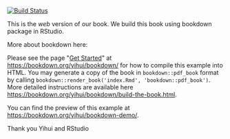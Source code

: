 [![Build Status](https://travis-ci.com/rstudio/bookdown-demo.svg?branch=master)](https://travis-ci.com/rstudio/bookdown-demo)

This is the *web* version of our book. We build this book using bookdown package in RStudio. 

More about bookdown here: 

Please see the page "[Get Started](https://bookdown.org/yihui/bookdown/get-started.html)" at https://bookdown.org/yihui/bookdown/ for how to compile this example into HTML. You may generate a copy of the book in `bookdown::pdf_book` format by calling `bookdown::render_book('index.Rmd', 'bookdown::pdf_book')`. More detailed instructions are available here https://bookdown.org/yihui/bookdown/build-the-book.html.

You can find the preview of this example at https://bookdown.org/yihui/bookdown-demo/.

Thank you Yihui and RStudio

